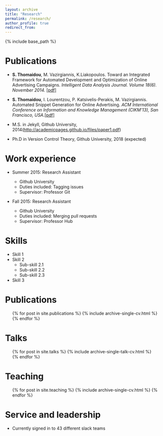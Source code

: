 ```yaml
---
layout: archive
title: "Research"
permalink: /research/
author_profile: true
redirect_from:
---
```


{% include base_path %}

Publications
======
* <b>S. Thomaidou</b>, M. Vazirgiannis, K.Liakopoulos. Toward an Integrated Framework for Automated Development and Optimization of Online Advertising Campaigns. <i>Intelligent Data Analysis Journal. Volume 18(6). November 2014.</i> [[pdf]](http://dl.acm.org/citation.cfm?id=2691107.2691119&coll=DL&dl=GUIDE)
* <b>S. Thomaidou</b>, I. Lourentzou, P. Katsivelis-Perakis, M. Vazirgiannis. Automated Snippet Generation for Online Advertising. <i>ACM International Conference on Information and Knowledge Management (CIKM'13), San Francisco, USA.</i>[[pdf]](https://matinathomaidou.github.io/files/p1841-thomaidou.pdf)


* M.S. in Jekyll, Github University, 2014(http://academicpages.github.io/files/paper1.pdf)
* Ph.D in Version Control Theory, Github University, 2018 (expected)

Work experience
======
* Summer 2015: Research Assistant
  * Github University
  * Duties included: Tagging issues
  * Supervisor: Professor Git

* Fall 2015: Research Assistant
  * Github University
  * Duties included: Merging pull requests
  * Supervisor: Professor Hub
  
Skills
======
* Skill 1
* Skill 2
  * Sub-skill 2.1
  * Sub-skill 2.2
  * Sub-skill 2.3
* Skill 3

Publications
======
  <ul>{% for post in site.publications %}
    {% include archive-single-cv.html %}
  {% endfor %}</ul>
  
Talks
======
  <ul>{% for post in site.talks %}
    {% include archive-single-talk-cv.html %}
  {% endfor %}</ul>
  
Teaching
======
  <ul>{% for post in site.teaching %}
    {% include archive-single-cv.html %}
  {% endfor %}</ul>
  
Service and leadership
======
* Currently signed in to 43 different slack teams
